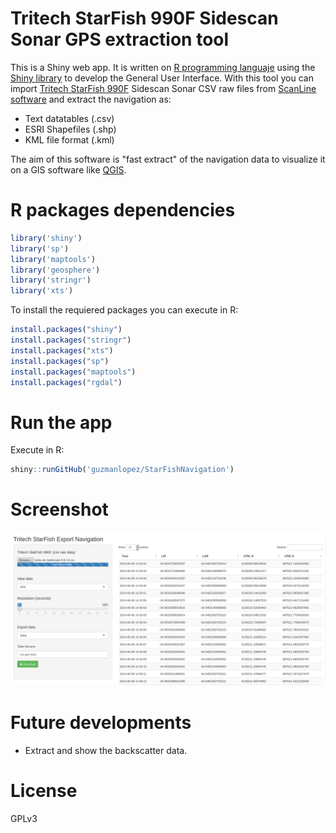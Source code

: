 Tritech StarFish 990F Sidescan Sonar GPS extraction tool
===

This is a Shiny web app.
It is written on [R programming languaje](http://cran.r-project.org/ "R webpage") using the [Shiny library](http://shiny.rstudio.com/ "Shiny webpage") to develop the General User Interface.
With this tool you can import [Tritech StarFish 990F](http://www.tritech.co.uk/product/starfish-990f-high-resolution-side-scan-sonar-shallow-water0 "Tritech webpage") Sidescan Sonar CSV raw files from [ScanLine software](http://www.tritech.co.uk/support-software/starfish-seabed-imaging-systems-scanline "Scanline software webpage") and extract the navigation as:

- Text datatables (.csv)
- ESRI Shapefiles (.shp)
- KML file format (.kml)

The aim of this software is "fast extract" of the navigation data to visualize it on a GIS software like [QGIS](http://www.qgis.org "QGIS webpage").

R packages dependencies
===

```R
library('shiny')
library('sp')
library('maptools')
library('geosphere')
library('stringr')
library('xts')
```

To install the requiered packages you can execute in R:

```R
install.packages("shiny")
install.packages("stringr")
install.packages("xts")
install.packages("sp")
install.packages("maptools")
install.packages("rgdal")
```

Run the app
===

Execute in R:

```R
shiny::runGitHub('guzmanlopez/StarFishNavigation')
```

Screenshot
===

![Image](https://raw.githubusercontent.com/guzmanlopez/StarFishNavigation/master/images/screenshot01.png)

Future developments
===

- Extract and show the backscatter data.


License
===

GPLv3
